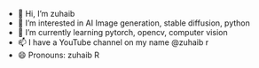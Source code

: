 - 👋 Hi, I’m zuhaib
- 👀 I’m interested in AI Image generation, stable diffusion, python
- 🌱 I’m currently learning pytorch, opencv, computer vision 
- 📫 I have a YouTube channel on my name @zuhaib r
- 😄 Pronouns: zuhaib R

<!---
techzuhaib/techzuhaib is a ✨ special ✨ repository because its `README.md` (this file) appears on your GitHub profile.
You can click the Preview link to take a look at your changes.
--->
